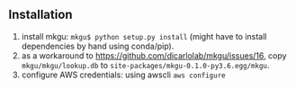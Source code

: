 

## Installation
1. install mkgu: `mkgu$ python setup.py install` (might have to install dependencies by hand using conda/pip).
2. as a workaround to https://github.com/dicarlolab/mkgu/issues/16, copy `mkgu/mkgu/lookup.db` to `site-packages/mkgu-0.1.0-py3.6.egg/mkgu`.
3. configure AWS credentials: using awscli `aws configure`
